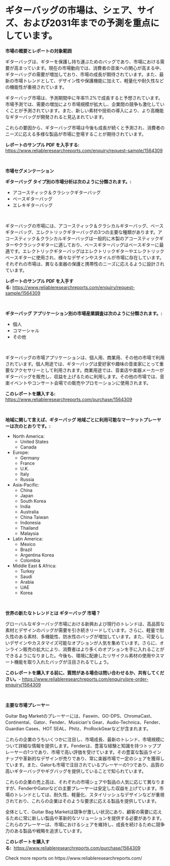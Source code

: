 <p><h1>ギターバッグの市場は、シェア、サイズ、および2031年までの予測を重点にしています。</h1></p><p><strong>市場の概要とレポートの対象範囲</strong></p>
<p><p>ギターバッグは、ギターを保護し持ち運ぶためのバッグであり、市場における需要が高まっています。現在の市場動向では、消費者の音楽への関心が高まる中、ギターバッグの需要が増加しており、市場の成長が期待されています。また、最新の市場トレンドとして、デザイン性や保護機能に加えて、軽量化や耐久性などの機能性が重視されています。</p><p>ギターバッグ市場は、予測期間中に年率11.2%で成長すると予想されています。市場予測では、需要の増加により市場規模が拡大し、企業間の競争も激化していくことが予測されています。また、新しい素材や技術の導入により、より高機能なギターバッグが開発されると見込まれています。</p><p>これらの要因から、ギターバッグ市場は今後も成長が続くと予測され、消費者のニーズに応える多様な製品が市場に登場することが期待されています。</p></p>
<p><strong>レポートのサンプル PDF を入手する:</strong> <a href="https://www.reliableresearchreports.com/enquiry/request-sample/1564309">https://www.reliableresearchreports.com/enquiry/request-sample/1564309</a></p>
<p>&nbsp;</p>
<p><strong>市場セグメンテーション</strong></p>
<p><strong>ギターバッグ タイプ別の市場分析は次のように分類されます。:</strong></p>
<p><ul><li>アコースティック＆クラシックギターバッグ</li><li>ベースギターバッグ</li><li>エレキギターバッグ</li></ul></p>
<p>&nbsp;</p>
<p><p>ギターバッグの市場には、アコースティック＆クラシカルギターバッグ、ベースギターバッグ、エレクトリックギターバッグの3つの主要な種類があります。アコースティック＆クラシカルギターバッグは一般的に木製のアコースティックギターやクラシックギターに適しており、ベースギターバッグはベースギターに最適です。エレクトリックギターバッグはエレクトリックギターやエレクトリックベースギターに使用され、様々なデザインやスタイルが市場に存在しています。それぞれの市場は、異なる楽器の保護と携帯性のニーズに応えるように設計されています。</p></p>
<p><strong>レポートのサンプル PDF を入手する:</strong>&nbsp;<a href="https://www.reliableresearchreports.com/enquiry/request-sample/1564309">https://www.reliableresearchreports.com/enquiry/request-sample/1564309</a></p>
<p>&nbsp;</p>
<p><strong> ギターバッグ アプリケーション別の市場産業調査は次のように分類されます。:</strong></p>
<p><ul><li>個人</li><li>コマーシャル</li><li>その他</li></ul></p>
<p>&nbsp;</p>
<p><p>ギターバッグの市場アプリケーションは、個人用、商業用、その他の市場で利用されています。個人用途では、ギターバッグは愛好家や趣味の音楽家にとって重要なアクセサリーとして利用されます。商業用途では、音楽店や楽器メーカーがギターバッグを販売し、収益を上げるために利用します。その他の市場では、音楽イベントやコンサート会場での販売やプロモーションに使用されます。</p></p>
<p><strong>このレポートを購入する:</strong>&nbsp; <a href="https://www.reliableresearchreports.com/purchase/1564309">https://www.reliableresearchreports.com/purchase/1564309</a></p>
<p>&nbsp;</p>
<p><strong>地域に関して言えば、ギターバッグ 地域ごとに利用可能なマーケットプレーヤーは次のとおりです。:</strong></p>
<p><ul>
    <li>
        North America:
        <ul>
            <li>United States</li>
            <li>Canada</li>
        </ul>
    </li>
    <li>
        Europe:
        <ul>
            <li>Germany</li>
            <li>France</li>
            <li>U.K.</li>
            <li>Italy</li>
            <li>Russia</li>
        </ul>
    </li>
    <li>
        Asia-Pacific:
        <ul>
            <li>China</li>
            <li>Japan</li>
            <li>South Korea</li>
            <li>India</li>
            <li>Australia</li>
            <li>China Taiwan</li>
            <li>Indonesia</li>
            <li>Thailand</li>
            <li>Malaysia</li>
        </ul>
    </li>
    <li>
        Latin America:
        <ul>
            <li>Mexico</li>
            <li>Brazil</li>
            <li>Argentina Korea</li>
            <li>Colombia</li>
        </ul>
    </li>
    <li>
        Middle East & Africa:
        <ul>
            <li>Turkey</li>
            <li>Saudi</li>
            <li>Arabia</li>
            <li>UAE</li>
            <li>Korea</li>
        </ul>
    </li>
    </ul></p>
<p>&nbsp;</p>
<p><strong>世界の新たなトレンドとは ギターバッグ 市場？</strong></p>
<p><p>グローバルなギターバッグ市場における新興および現行のトレンドは、高品質な素材とデザインのバッグが需要を引き続きリードしています。さらに、軽量で耐久性のある素材、多機能性、防水性のバッグが増加しています。また、可愛らしいデザインやカスタマイズ可能なオプションが人気を集めています。さらに、オンライン販売の拡大により、消費者はより多くのオプションを手に入れることができるようになりました。今後も、環境に配慮したリサイクル素材の使用やスマート機能を取り入れたバッグが注目されるでしょう。</p></p>
<p><strong>このレポートを購入する前に、質問がある場合は問い合わせるか、共有してください。</strong>- <a href="https://www.reliableresearchreports.com/enquiry/pre-order-enquiry/1564309">https://www.reliableresearchreports.com/enquiry/pre-order-enquiry/1564309</a></p>
<p>&nbsp;</p>
<p><strong>主要な市場プレーヤー</strong></p>
<p><p>Guitar Bag Marketのプレーヤーには、Faswin、GO-DPS、ChromaCast、Continental、Gator、Fender、Musician's Gear、Audio-Technica、Fender、Guardian Cases、HOT SEAL、Phitz、ProRockGearなどが含まれます。</p><p>これらの企業のうちいくつかに注目し、市場成長、最新のトレンド、市場規模について詳細な情報を提供します。Fenderは、豊富な経験と知識を持つトッププレーヤーの1つであり、市場で高い評価を受けています。その豊富な製品ラインナップや革新的なデザインが売りであり、常に楽器市場で一定のシェアを獲得しています。また、Gatorも市場で注目されているプレーヤーの1つであり、品質の高いギターバッグやギグバッグを提供していることで知られています。</p><p>これらの企業の売上高は、それぞれの市場シェアや製品の人気に応じて異なりますが、FenderやGatorなどの主要プレーヤーは安定した収益を上げています。市場のトレンドとしては、耐久性、軽量化、スタイリッシュなデザインなどが重視されており、これらの企業はそのような要求に応える製品を提供しています。</p><p>全体として、Guitar Bag Marketは競争が激しい状況にあり、顧客の需要に応えるために常に新しい製品や革新的なソリューションを提供する必要があります。これらのプレーヤーは、市場におけるシェアを維持し、成長を続けるために競争力のある製品や戦略を追求しています。</p></p>
<p><strong>このレポートを購入する:</strong>&nbsp;&nbsp;<a href="https://www.reliableresearchreports.com/purchase/1564309">https://www.reliableresearchreports.com/purchase/1564309</a></p>
<p>Check more reports on https://www.reliableresearchreports.com/</p>